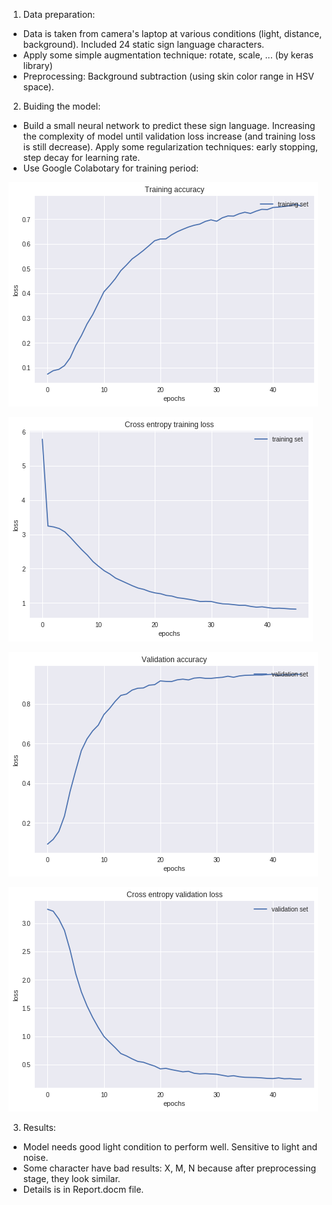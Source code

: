 1. Data preparation: 
- Data is taken from camera's laptop at various conditions (light, distance, background). Included 24 static sign language characters.
- Apply some simple augmentation technique: rotate, scale, ... (by keras library)
- Preprocessing: Background subtraction (using skin color range in HSV space).
2. Buiding the model:
- Build a small neural network to predict these sign language. Increasing the complexity of model until validation loss increase (and training loss is still decrease). Apply some regularization techniques: early stopping, step decay for learning rate.
- Use Google Colabotary for training period:

![training accuracy](https://github.com/hhd-bk/Vietnamese-Sign-Language-Recognition/blob/master/Graph/training_accuracy_graph%20(3).png)

![training loss](https://github.com/hhd-bk/Vietnamese-Sign-Language-Recognition/blob/master/Graph/training_loss_entropy_graph%20(3).png)

![validation accracy](https://github.com/hhd-bk/Vietnamese-Sign-Language-Recognition/blob/master/Graph/validation_accuracy_graph%20(3).png)

![validation loss](https://github.com/hhd-bk/Vietnamese-Sign-Language-Recognition/blob/master/Graph/validation_loss_entropy_graph%20(3).png)

3. Results:
- Model needs good light condition to perform well. Sensitive to light and noise.
- Some character have bad results: X, M, N because after preprocessing stage, they look similar.
- Details is in Report.docm file.




